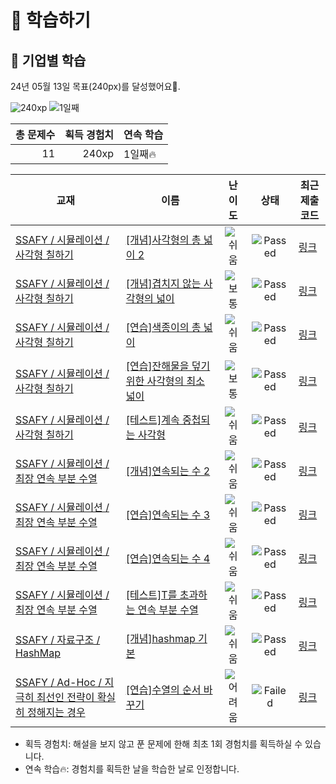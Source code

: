 # 📖 학습하기

## 🚀 기업별 학습
24년 05월 13일 목표(240px)를 달성했어요🥳.

![240xp](https://img.shields.io/badge/EXP-240xp-%235cb85c.svg?for-the-badge)
![1일째](https://img.shields.io/badge/연속학습-1일째-%23E34F26.svg?for-the-badge)

|총 문제수|획득 경험치|연속 학습|
|---:|---:|---|
11|240xp|1일째🔥|

|교재|이름|난이도|상태|최근 제출 코드|
|---|---|:---:|:---:|---|
|[SSAFY / 시뮬레이션 / 사각형 칠하기](https://www.codetree.ai/missions?missionId=20)|[[개념]사각형의 총 넓이 2](https://www.codetree.ai/missions/20/problems/total-width-of-a-rectangle2)|![쉬움][easy]|![Passed][passed]|[링크](https://github.com/UnrequiredOne/codetree-TILs/blob/main/240513/%EC%82%AC%EA%B0%81%ED%98%95%EC%9D%98%20%EC%B4%9D%20%EB%84%93%EC%9D%B4%202/total-width-of-a-rectangle2.py)|
|[SSAFY / 시뮬레이션 / 사각형 칠하기](https://www.codetree.ai/missions?missionId=20)|[[개념]겹치지 않는 사각형의 넓이](https://www.codetree.ai/missions/20/problems/area-of-non-overlapping-rectangle)|![보통][medium]|![Passed][passed]|[링크](https://github.com/UnrequiredOne/codetree-TILs/blob/main/240513/%EA%B2%B9%EC%B9%98%EC%A7%80%20%EC%95%8A%EB%8A%94%20%EC%82%AC%EA%B0%81%ED%98%95%EC%9D%98%20%EB%84%93%EC%9D%B4/area-of-non-overlapping-rectangle.py)|
|[SSAFY / 시뮬레이션 / 사각형 칠하기](https://www.codetree.ai/missions?missionId=20)|[[연습]색종이의 총 넓이](https://www.codetree.ai/missions/20/problems/the-total-area-of-colored-paper.)|![쉬움][easy]|![Passed][passed]|[링크](https://github.com/UnrequiredOne/codetree-TILs/blob/main/240513/%EC%83%89%EC%A2%85%EC%9D%B4%EC%9D%98%20%EC%B4%9D%20%EB%84%93%EC%9D%B4/the-total-area-of-colored-paper..py)|
|[SSAFY / 시뮬레이션 / 사각형 칠하기](https://www.codetree.ai/missions?missionId=20)|[[연습]잔해물을 덮기 위한 사각형의 최소 넓이](https://www.codetree.ai/missions/20/problems/minimum-area-of-rectangle-to-cover-debris)|![보통][medium]|![Passed][passed]|[링크](https://github.com/UnrequiredOne/codetree-TILs/blob/main/240513/%EC%9E%94%ED%95%B4%EB%AC%BC%EC%9D%84%20%EB%8D%AE%EA%B8%B0%20%EC%9C%84%ED%95%9C%20%EC%82%AC%EA%B0%81%ED%98%95%EC%9D%98%20%EC%B5%9C%EC%86%8C%20%EB%84%93%EC%9D%B4/minimum-area-of-rectangle-to-cover-debris.py)|
|[SSAFY / 시뮬레이션 / 사각형 칠하기](https://www.codetree.ai/missions?missionId=20)|[[테스트]계속 중첩되는 사각형](https://www.codetree.ai/missions/20/problems/continuously-overlapping-squares)|![쉬움][easy]|![Passed][passed]|[링크](https://github.com/UnrequiredOne/codetree-TILs/blob/main/240513/%EA%B3%84%EC%86%8D%20%EC%A4%91%EC%B2%A9%EB%90%98%EB%8A%94%20%EC%82%AC%EA%B0%81%ED%98%95/continuously-overlapping-squares.py)|
|[SSAFY / 시뮬레이션 / 최장 연속 부분 수열](https://www.codetree.ai/missions?missionId=20)|[[개념]연속되는 수 2](https://www.codetree.ai/missions/20/problems/continuous-number2)|![쉬움][easy]|![Passed][passed]|[링크](https://github.com/UnrequiredOne/codetree-TILs/blob/main/240513/%EC%97%B0%EC%86%8D%EB%90%98%EB%8A%94%20%EC%88%98%202/continuous-number2.py)|
|[SSAFY / 시뮬레이션 / 최장 연속 부분 수열](https://www.codetree.ai/missions?missionId=20)|[[연습]연속되는 수 3](https://www.codetree.ai/missions/20/problems/continuous-number3)|![쉬움][easy]|![Passed][passed]|[링크](https://github.com/UnrequiredOne/codetree-TILs/blob/main/240513/%EC%97%B0%EC%86%8D%EB%90%98%EB%8A%94%20%EC%88%98%203/continuous-number3.py)|
|[SSAFY / 시뮬레이션 / 최장 연속 부분 수열](https://www.codetree.ai/missions?missionId=20)|[[연습]연속되는 수 4](https://www.codetree.ai/missions/20/problems/continuous-number4)|![쉬움][easy]|![Passed][passed]|[링크](https://github.com/UnrequiredOne/codetree-TILs/blob/main/240513/%EC%97%B0%EC%86%8D%EB%90%98%EB%8A%94%20%EC%88%98%204/continuous-number4.py)|
|[SSAFY / 시뮬레이션 / 최장 연속 부분 수열](https://www.codetree.ai/missions?missionId=20)|[[테스트]T를 초과하는 연속 부분 수열](https://www.codetree.ai/missions/20/problems/subsequence-above-t)|![쉬움][easy]|![Passed][passed]|[링크](https://github.com/UnrequiredOne/codetree-TILs/blob/main/240513/T%EB%A5%BC%20%EC%B4%88%EA%B3%BC%ED%95%98%EB%8A%94%20%EC%97%B0%EC%86%8D%20%EB%B6%80%EB%B6%84%20%EC%88%98%EC%97%B4/subsequence-above-t.py)|
|[SSAFY / 자료구조 / HashMap](https://www.codetree.ai/missions?missionId=20)|[[개념]hashmap 기본](https://www.codetree.ai/missions/20/problems/hashmap-basic)|![쉬움][easy]|![Passed][passed]|[링크](https://github.com/UnrequiredOne/codetree-TILs/blob/main/240513/hashmap%20%EA%B8%B0%EB%B3%B8/hashmap-basic.py)|
|[SSAFY / Ad-Hoc / 지극히 최선인 전략이 확실히 정해지는 경우](https://www.codetree.ai/missions?missionId=20)|[[연습]수열의 순서 바꾸기](https://www.codetree.ai/missions/20/problems/reorder-sequence)|![어려움][hard]|![Failed][failed]|[링크](https://github.com/UnrequiredOne/codetree-TILs/blob/main/240513/%EC%88%98%EC%97%B4%EC%9D%98%20%EC%88%9C%EC%84%9C%20%EB%B0%94%EA%BE%B8%EA%B8%B0/reorder-sequence.py)|


* 획득 경험치: 해설을 보지 않고 푼 문제에 한해 최초 1회 경험치를 획득하실 수 있습니다.
* 연속 학습🔥: 경험치를 획득한 날을 학습한 날로 인정합니다.










[b5]: https://img.shields.io/badge/Bronze_5-%235D3E31.svg
[b4]: https://img.shields.io/badge/Bronze_4-%235D3E31.svg
[b3]: https://img.shields.io/badge/Bronze_3-%235D3E31.svg
[b2]: https://img.shields.io/badge/Bronze_2-%235D3E31.svg
[b1]: https://img.shields.io/badge/Bronze_1-%235D3E31.svg
[s5]: https://img.shields.io/badge/Silver_5-%23394960.svg
[s4]: https://img.shields.io/badge/Silver_4-%23394960.svg
[s3]: https://img.shields.io/badge/Silver_3-%23394960.svg
[s2]: https://img.shields.io/badge/Silver_2-%23394960.svg
[s1]: https://img.shields.io/badge/Silver_1-%23394960.svg
[g5]: https://img.shields.io/badge/Gold_5-%23FFC433.svg
[g4]: https://img.shields.io/badge/Gold_4-%23FFC433.svg
[g3]: https://img.shields.io/badge/Gold_3-%23FFC433.svg
[g2]: https://img.shields.io/badge/Gold_2-%23FFC433.svg
[g1]: https://img.shields.io/badge/Gold_1-%23FFC433.svg
[p5]: https://img.shields.io/badge/Platinum_5-%2376DDD8.svg
[p4]: https://img.shields.io/badge/Platinum_4-%2376DDD8.svg
[p3]: https://img.shields.io/badge/Platinum_3-%2376DDD8.svg
[p2]: https://img.shields.io/badge/Platinum_2-%2376DDD8.svg
[p1]: https://img.shields.io/badge/Platinum_1-%2376DDD8.svg
[passed]: https://img.shields.io/badge/Passed-%23009D27.svg
[failed]: https://img.shields.io/badge/Failed-%23D24D57.svg
[easy]: https://img.shields.io/badge/쉬움-%235cb85c.svg?for-the-badge
[medium]: https://img.shields.io/badge/보통-%23FFC433.svg?for-the-badge
[hard]: https://img.shields.io/badge/어려움-%23D24D57.svg?for-the-badge